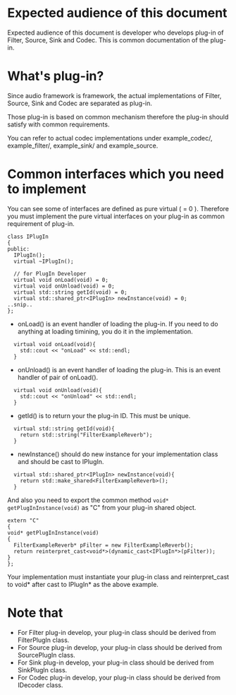 # Expected audience of this document

Expected audience of this document is developer who develops plug-in of Filter, Source, Sink and Codec.
This is common documentation of the plug-in.


# What's plug-in?

Since audio framework is framework, the actual implementations of Filter, Source, Sink and Codec are separated as plug-in.

Those plug-in is based on common mechanism therefore the plug-in should satisfy with common requirements.

You can refer to actual codec implementations under example_codec/, example_filter/, example_sink/ and example_source.

# Common interfaces which you need to implement

You can see some of interfaces are defined as pure virtual ( = 0 ).
Therefore you must implement the pure virtual interfaces on your plug-in as common requirement of plug-in.

```
class IPlugIn
{
public:
  IPlugIn();
  virtual ~IPlugIn();

  // for PlugIn Developer
  virtual void onLoad(void) = 0;
  virtual void onUnload(void) = 0;
  virtual std::string getId(void) = 0;
  virtual std::shared_ptr<IPlugIn> newInstance(void) = 0;
..snip..
};
```

* onLoad() is an event handler of loading the plug-in. If you need to do anything at loading timining, you do it in the implementation.

```
  virtual void onLoad(void){
    std::cout << "onLoad" << std::endl;
  }
```

* onUnload() is an event handler of loading the plug-in. This is an event handler of pair of onLoad().

```
  virtual void onUnload(void){
    std::cout << "onUnload" << std::endl;
  }
```

* getId() is to return your the plug-in ID. This must be unique.

```
  virtual std::string getId(void){
    return std::string("FilterExampleReverb");
  }
```

* newInstance() should do new instance for your implementation class and should be cast to IPlugIn.

```
  virtual std::shared_ptr<IPlugIn> newInstance(void){
    return std::make_shared<FilterExampleReverb>();
  }
```

And also you need to export the common method ```void* getPlugInInstance(void)``` as "C" from your plug-in shared object.

```
extern "C"
{
void* getPlugInInstance(void)
{
  FilterExampleReverb* pFilter = new FilterExampleReverb();
  return reinterpret_cast<void*>(dynamic_cast<IPlugIn*>(pFilter));
}
};
```

Your implementation must instantiate your plug-in class and reinterpret_cast to void* after cast to IPlugIn* as the above example.


# Note that

* For Filter plug-in develop, your plug-in class should be derived from FilterPlugIn class.
* For Source plug-in develop, your plug-in class should be derived from SourcePlugIn class.
* For Sink plug-in develop, your plug-in class should be derived from SinkPlugIn class.
* For Codec plug-in develop, your plug-in class should be derived from IDecoder class.
